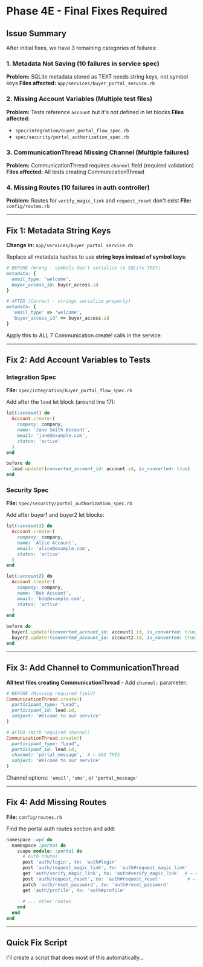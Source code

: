 # Phase 4E - Final Fixes Required

## Issue Summary

After initial fixes, we have 3 remaining categories of failures:

### 1. **Metadata Not Saving (10 failures in service spec)**
**Problem:** SQLite metadata stored as TEXT needs string keys, not symbol keys
**Files affected:** `app/services/buyer_portal_service.rb`

### 2. **Missing Account Variables (Multiple test files)**
**Problem:** Tests reference `account` but it's not defined in let blocks
**Files affected:** 
- `spec/integration/buyer_portal_flow_spec.rb`
- `spec/security/portal_authorization_spec.rb`

### 3. **CommunicationThread Missing Channel (Multiple failures)**
**Problem:** CommunicationThread requires `channel` field (required validation)
**Files affected:** All tests creating CommunicationThread

### 4. **Missing Routes (10 failures in auth controller)**
**Problem:** Routes for `verify_magic_link` and `request_reset` don't exist
**File:** `config/routes.rb`

---

## Fix 1: Metadata String Keys

**Change in:** `app/services/buyer_portal_service.rb`

Replace all metadata hashes to use **string keys instead of symbol keys**:

```ruby
# BEFORE (Wrong - symbols don't serialize to SQLite TEXT)
metadata: {
  email_type: 'welcome',
  buyer_access_id: buyer_access.id
}

# AFTER (Correct - strings serialize properly)
metadata: {
  'email_type' => 'welcome',
  'buyer_access_id' => buyer_access.id
}
```

Apply this to ALL 7 Communication.create! calls in the service.

---

## Fix 2: Add Account Variables to Tests

### Integration Spec
**File:** `spec/integration/buyer_portal_flow_spec.rb`

Add after the `lead` let block (around line 17):

```ruby
let(:account) do
  Account.create!(
    company: company,
    name: 'Jane Smith Account',
    email: 'jane@example.com',
    status: 'active'
  )
end

before do
  lead.update!(converted_account_id: account.id, is_converted: true)
end
```

### Security Spec  
**File:** `spec/security/portal_authorization_spec.rb`

Add after buyer1 and buyer2 let blocks:

```ruby
let(:account1) do
  Account.create!(
    company: company,
    name: 'Alice Account',
    email: 'alice@example.com',
    status: 'active'
  )
end

let(:account2) do
  Account.create!(
    company: company,
    name: 'Bob Account',
    email: 'bob@example.com',
    status: 'active'
  )
end

before do
  buyer1.update!(converted_account_id: account1.id, is_converted: true)
  buyer2.update!(converted_account_id: account2.id, is_converted: true)
end
```

---

## Fix 3: Add Channel to CommunicationThread

**All test files creating CommunicationThread** - Add `channel:` parameter:

```ruby
# BEFORE (Missing required field)
CommunicationThread.create!(
  participant_type: "Lead",
  participant_id: lead.id,
  subject: 'Welcome to our service'
)

# AFTER (With required channel)
CommunicationThread.create!(
  participant_type: "Lead",
  participant_id: lead.id,
  channel: 'portal_message',  # ← ADD THIS
  subject: 'Welcome to our service'
)
```

Channel options: `'email'`, `'sms'`, or `'portal_message'`

---

## Fix 4: Add Missing Routes

**File:** `config/routes.rb`

Find the portal auth routes section and add:

```ruby
namespace :api do
  namespace :portal do
    scope module: :portal do
      # Auth routes
      post 'auth/login', to: 'auth#login'
      post 'auth/request_magic_link', to: 'auth#request_magic_link'
      get 'auth/verify_magic_link', to: 'auth#verify_magic_link'  # ← ADD
      post 'auth/request_reset', to: 'auth#request_reset'          # ← ADD
      patch 'auth/reset_password', to: 'auth#reset_password'
      get 'auth/profile', to: 'auth#profile'
      
      # ... other routes
    end
  end
end
```

---

## Quick Fix Script

I'll create a script that does most of this automatically...
